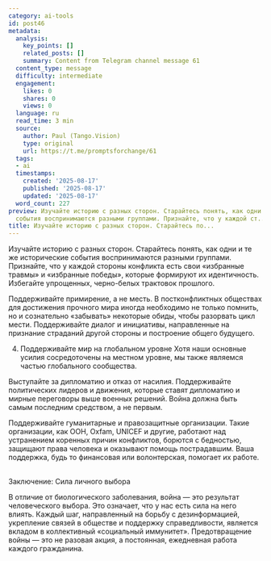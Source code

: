```yaml
---
category: ai-tools
id: post46
metadata:
  analysis:
    key_points: []
    related_posts: []
    summary: Content from Telegram channel message 61
  content_type: message
  difficulty: intermediate
  engagement:
    likes: 0
    shares: 0
    views: 0
  language: ru
  read_time: 3 min
  source:
    author: Paul (Tango.Vision)
    type: original
    url: https://t.me/promptsforchange/61
  tags:
  - ai
  timestamps:
    created: '2025-08-17'
    published: '2025-08-17'
    updated: '2025-08-17'
  word_count: 227
preview: Изучайте историю с разных сторон. Старайтесь понять, как одни и те же исторические
  события воспринимаются разными группами. Признайте, что у каждой ст...
title: Изучайте историю с разных сторон. Старайтесь по...
---
```


Изучайте историю с разных сторон. Старайтесь понять, как одни и те же исторические события воспринимаются разными группами. Признайте, что у каждой стороны конфликта есть свои «избранные травмы» и «избранные победы», которые формируют их идентичность. Избегайте упрощенных, черно-белых трактовок прошлого.

Поддерживайте примирение, а не месть. В постконфликтных обществах для достижения прочного мира иногда необходимо не только помнить, но и сознательно «забывать» некоторые обиды, чтобы разорвать цикл мести. Поддерживайте диалог и инициативы, направленные на признание страданий другой стороны и построение общего будущего.

4. Поддерживайте мир на глобальном уровне
Хотя наши основные усилия сосредоточены на местном уровне, мы также являемся частью глобального сообщества.

Выступайте за дипломатию и отказ от насилия. Поддерживайте политических лидеров и движения, которые ставят дипломатию и мирные переговоры выше военных решений. Война должна быть самым последним средством, а не первым.   

Поддерживайте гуманитарные и правозащитные организации. Такие организации, как ООН, Oxfam, UNICEF и другие, работают над устранением коренных причин конфликтов, борются с бедностью, защищают права человека и оказывают помощь пострадавшим. Ваша поддержка, будь то финансовая или волонтерская, помогает их работе.   

Заключение: Сила личного выбора

В отличие от биологического заболевания, война — это результат человеческого выбора. Это означает, что у нас есть сила на него влиять. Каждый шаг, направленный на борьбу с дезинформацией, укрепление связей в обществе и поддержку справедливости, является вкладом в коллективный «социальный иммунитет». Предотвращение войны — это не разовая акция, а постоянная, ежедневная работа каждого гражданина.
